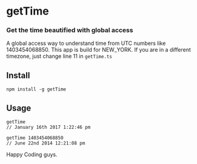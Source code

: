 # getTime

### Get the time beautified with global access

A global access way to understand time from UTC numbers like 1403454068850.
This app is build for NEW_YORK. If you are in a different timezone, just change line 11 in `getTime.ts`

## Install

```
npm install -g getTime
```

## Usage
```
getTime
// January 16th 2017 1:22:46 pm

getTime 1403454068850
// June 22nd 2014 12:21:08 pm

```

Happy Coding guys.
